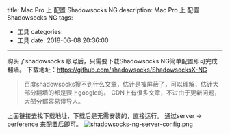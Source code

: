 title: Mac Pro 上 配置 Shadowsocks NG
description: Mac Pro 上 配置 Shadowsocks NG
tags:
  - 工具
categories:
  - 工具
date: 2018-06-08 20:36:00
---

购买了shadowsocks 账号后，只需要下载Shadowsocks NG简单配置即可完成翻墙。
下载地址：https://github.com/shadowsocks/ShadowsocksX-NG

> 百度shadowsocks搜不到什么文章，估计是被屏蔽了，可以理解，估计大部分翻墙的都是要上google的。 CDN上有很多文章，不过由于更新问题，大部分都容易误导人。

上面链接去找下载地址，下载后是无需安装的，直接运行。
通过server -> perference 来配置后即可。
![shadowsocks-ng-server-config.png](/assets/preimg/It-Infrastructures/shadowsocks-ng-server-config.png)

